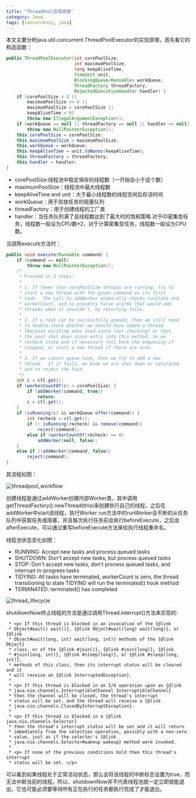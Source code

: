 ```yaml
---
title: "ThreadPool实现原理"
category: Java
tags: [concurrency, java]
---
```

本文主要分析java.util.concurrent.ThreadPoolExecutor的实现原理，首先看它的构造函数：

```java
public ThreadPoolExecutor(int corePoolSize,
                          int maximumPoolSize,
                          long keepAliveTime,
                          TimeUnit unit,
                          BlockingQueue<Runnable> workQueue,
                          ThreadFactory threadFactory,
                          RejectedExecutionHandler handler) {
    if (corePoolSize < 0 ||
        maximumPoolSize <= 0 ||
        maximumPoolSize < corePoolSize ||
        keepAliveTime < 0)
        throw new IllegalArgumentException();
    if (workQueue == null || threadFactory == null || handler == null)
        throw new NullPointerException();
    this.corePoolSize = corePoolSize;
    this.maximumPoolSize = maximumPoolSize;
    this.workQueue = workQueue;
    this.keepAliveTime = unit.toNanos(keepAliveTime);
    this.threadFactory = threadFactory;
    this.handler = handler;
}
```
- corePoolSize:线程池中稳定保存的线程数（一开始会小于这个数）
- maximumPoolSize：线程池中最大线程数
- keepAliveTime and unit：大于最小线程数的线程空闲后存活时间
- workQueue：用于存放任务的阻塞队列
- threadFactory：用于创建线程的工厂类
- handler：当任务队列满了且线程数达到了最大时的饱和策略
对于IO密集型任务，线程数一般设为CPU数*2，对于计算密集型任务，线程数一般设为CPU数。

当调用execute方法时：
```java
public void execute(Runnable command) {
    if (command == null)
        throw new NullPointerException();
    /*
     * Proceed in 3 steps:
     *
     * 1. If fewer than corePoolSize threads are running, try to
     * start a new thread with the given command as its first
     * task.  The call to addWorker atomically checks runState and
     * workerCount, and so prevents false alarms that would add
     * threads when it shouldn't, by returning false.
     *
     * 2. If a task can be successfully queued, then we still need
     * to double-check whether we should have added a thread
     * (because existing ones died since last checking) or that
     * the pool shut down since entry into this method. So we
     * recheck state and if necessary roll back the enqueuing if
     * stopped, or start a new thread if there are none.
     *
     * 3. If we cannot queue task, then we try to add a new
     * thread.  If it fails, we know we are shut down or saturated
     * and so reject the task.
     */
    int c = ctl.get();
    if (workerCountOf(c) < corePoolSize) {
        if (addWorker(command, true))
            return;
        c = ctl.get();
    }
    if (isRunning(c) && workQueue.offer(command)) {
        int recheck = ctl.get();
        if (! isRunning(recheck) && remove(command))
            reject(command);
        else if (workerCountOf(recheck) == 0)
            addWorker(null, false);
    }
    else if (!addWorker(command, false))
        reject(command);
}
```
其流程如图：

![threadpool_workflow](https://raw.githubusercontent.com/Leon-WTF/leon.github.io/master/img/threadpool_workflow.png)

创建线程是通过addWorker创建内部Worker类，其中调用getThreadFactory().newThread(this)来创建执行自己的线程，之后在addWorker中start该线程，执行Worker run方法中的runWorker会不断的从任务队列中获取任务或阻塞，并且每次执行任务前会执行beforeExecute，之后会afterExecute，可以通过重写beforeExecute方法来给执行线程重命名。

线程池状态变化如图：
- RUNNING:  Accept new tasks and process queued tasks
- SHUTDOWN: Don't accept new tasks, but process queued tasks
- STOP: Don't accept new tasks, don't process queued tasks, and interrupt in-progress tasks
- TIDYING:  All tasks have terminated, workerCount is zero, the thread transitioning to state TIDYING will run the terminated() hook method
- TERMINATED: terminated() has completed

![thread_lifecycle](https://raw.githubusercontent.com/Leon-WTF/leon.github.io/master/img/thread_lifecycle.png)

shutdownNow终止线程的方法是通过调用Thread.interrupt()方法来实现的:
```
 * <p> If this thread is blocked in an invocation of the {@link
 * Object#wait() wait()}, {@link Object#wait(long) wait(long)}, or {@link
 * Object#wait(long, int) wait(long, int)} methods of the {@link Object}
 * class, or of the {@link #join()}, {@link #join(long)}, {@link
 * #join(long, int)}, {@link #sleep(long)}, or {@link #sleep(long, int)},
 * methods of this class, then its interrupt status will be cleared and it
 * will receive an {@link InterruptedException}.
 *
 * <p> If this thread is blocked in an I/O operation upon an {@link
 * java.nio.channels.InterruptibleChannel InterruptibleChannel}
 * then the channel will be closed, the thread's interrupt
 * status will be set, and the thread will receive a {@link
 * java.nio.channels.ClosedByInterruptException}.
 *
 * <p> If this thread is blocked in a {@link java.nio.channels.Selector}
 * then the thread's interrupt status will be set and it will return
 * immediately from the selection operation, possibly with a non-zero
 * value, just as if the selector's {@link
 * java.nio.channels.Selector#wakeup wakeup} method were invoked.
 *
 * <p> If none of the previous conditions hold then this thread's interrupt
 * status will be set. </p>
```
可以看到如果线程处于正常活动状态，那么会将该线程的中断标志设置为true，而无法中断当前的线程。所以，shutdownNow并不代表线程池就一定立即就能退出，它也可能必须要等待所有正在执行的任务都执行完成了才能退出。
